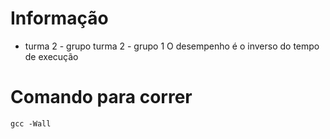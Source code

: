 # Informação
* turma 2 - grupo turma 2 - grupo 1
O desempenho é o inverso do tempo de execução

# Comando para correr
```
gcc -Wall
```
